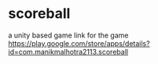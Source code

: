 # scoreball
a unity based game
link for the game 
https://play.google.com/store/apps/details?id=com.manikmalhotra2113.scoreball
